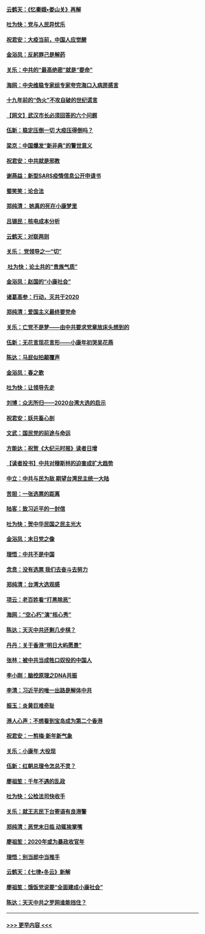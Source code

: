 #### [云鹤天：《忆秦娥▪娄山关》再解](../pages/nsc993/n11824682.md?t=01271931) 
#### [吐为快：党与人民异忧乐](../pages/nsc993/n11824660.md?t=01271931) 
#### [祝君安：大疫当前，中国人应觉醒](../pages/nsc993/n11821946.md?t=01271931) 
#### [金浴凤：反躬罪己是解药](../pages/nsc993/n11820280.md?t=01271931) 
#### [关乐：中共的“最高绝密”就是“要命”](../pages/nsc993/n11816946.md?t=01271931) 
#### [海网：中央维稳专家组专家夸完海口入病房感言](../pages/nsc993/n11815138.md?t=01271931) 
#### [十九年前的“伪火”不攻自破的世纪谎言](../pages/nsc993/n11813238.md?t=01271931) 
#### [【网文】武汉市长必须回答的六个问题](../pages/nsc993/n11813848.md?t=01271931) 
#### [伍新：稳定压倒一切 大疫压得倒吗？](../pages/nsc993/n11812634.md?t=01271931) 
#### [梁京：中国爆发“新非典”的警世意义](../pages/nsc993/n11812554.md?t=01271931) 
#### [祝君安：中共就是邪教](../pages/nsc993/n11812431.md?t=01271931) 
#### [谢燕益：新型SARS疫情信息公开申请书](../pages/nsc993/n11808840.md?t=01271931) 
#### [蜀笑笑：论合法](../pages/nsc993/n11808064.md?t=01271931) 
#### [郑纯清： 她真的死在小康梦里](../pages/nsc993/n11806623.md?t=01271931) 
#### [吕锡民：核电成本分析](../pages/nsc993/n11806284.md?t=01271931) 
#### [云鹤天：对联两则](../pages/nsc993/n11805957.md?t=01271931) 
#### [关乐： 党领导之一“切”](../pages/nsc993/n11804505.md?t=01271931) 
#### [ 吐为快：论土共的“贵族气质”](../pages/nsc993/n11804490.md?t=01271931) 
#### [金浴凤：赵国的“小康社会”](../pages/nsc993/n11804452.md?t=01271931) 
#### [诸葛高参：行动，灭共于2020](../pages/nsc993/n11804120.md?t=01271931) 
#### [郑纯清：爱国主义最终要党命](../pages/nsc993/n11802197.md?t=01271931) 
#### [关乐：亡党不是梦——由中共要求党章放床头想到的](../pages/nsc993/n11802156.md?t=01271931) 
#### [伍新：无花言现花言形——小康年初哭吴花燕](../pages/nsc993/n11800044.md?t=01271931) 
#### [陈达：马屁似拍颠覆声](../pages/nsc993/n11800010.md?t=01271931) 
#### [金浴凤：春之歌](../pages/nsc993/n11797687.md?t=01271931) 
#### [吐为快：让领导先走](../pages/nsc993/n11797512.md?t=01271931) 
#### [刘博：众志所归——2020台湾大选的启示](../pages/nsc993/n11796878.md?t=01271931) 
#### [祝君安：妖共畜心剖](../pages/nsc993/n11794273.md?t=01271931) 
#### [文武：国民党的前途与命运](../pages/nsc993/n11794198.md?t=01271931) 
#### [方能达：祝贺《大纪元时报》读者日增](../pages/nsc993/n11793807.md?t=01271931) 
#### [【读者投书】中共对穆斯林的迫害成扩大趋势](../pages/nsc993/n11791371.md?t=01271931) 
#### [中立：中共与民为敌 期望台湾民主统一大陆](../pages/nsc993/n11790392.md?t=01271931) 
#### [苦胆：一张选票的距离](../pages/nsc993/n11788914.md?t=01271931) 
#### [陆客：致习近平的一封信](../pages/nsc993/n11788867.md?t=01271931) 
#### [吐为快：贺中华民国之民主光大](../pages/nsc993/n11788618.md?t=01271931) 
#### [金浴凤：末日党之像](../pages/nsc993/n11787475.md?t=01271931) 
#### [理悟：中共不是中国](../pages/nsc993/n11787463.md?t=01271931) 
#### [念贲：没有选票  我们去奋斗去努力](../pages/nsc993/n11787398.md?t=01271931) 
#### [郑纯清：台湾大选观感](../pages/nsc993/n11786210.md?t=01271931) 
#### [项云：老百姓看“打黑除恶”](../pages/nsc993/n11785398.md?t=01271931) 
#### [海网：“空心朽”演“核心秀”](../pages/nsc993/n11783874.md?t=01271931) 
#### [陈达：天灭中共还剩几步棋？](../pages/nsc993/n11783719.md?t=01271931) 
#### [丹丹：关于香港“明日大屿愿景”](../pages/nsc993/n11783273.md?t=01271931) 
#### [张林：被中共当成牲口奴役的中国人](../pages/nsc993/n11782397.md?t=01271931) 
#### [李小刚：脑控原理之DNA共振](../pages/nsc993/n11780962.md?t=01271931) 
#### [李清：习近平的唯一出路是解体中共](../pages/nsc993/n11780866.md?t=01271931) 
#### [振玉：炎黄巨难奇耻](../pages/nsc993/n11779632.md?t=01271931) 
#### [港人心声：不想看到宝岛成为第二个香港](../pages/nsc993/n11778817.md?t=01271931) 
#### [祝君安：一剪梅‧新年新气象](../pages/nsc993/n11776340.md?t=01271931) 
#### [关乐：小康年 大役现](../pages/nsc993/n11774213.md?t=01271931) 
#### [伍新：红朝总理令怎总不灵？](../pages/nsc993/n11770813.md?t=01271931) 
#### [廖祖笙：千年不遇的乱政](../pages/nsc993/n11770373.md?t=01271931) 
#### [吐为快：公检法司快收手](../pages/nsc993/n11770359.md?t=01271931) 
#### [关乐：就王志民下台寄语有良港警](../pages/nsc993/n11769903.md?t=01271931) 
#### [郑纯清：恶党末日临 动辄挨掌嘴](../pages/nsc993/n11769356.md?t=01271931) 
#### [廖祖笙：2020年或为暴政收官年](../pages/nsc993/n11768216.md?t=01271931) 
#### [理悟：别当郎中当推手](../pages/nsc993/n11768243.md?t=01271931) 
#### [云鹤天：《七律▪冬云》新解](../pages/nsc993/n11768204.md?t=01271931) 
#### [廖祖笙：饿饭党说要“全面建成小康社会”](../pages/nsc993/n11767482.md?t=01271931) 
#### [陈达：天灭中共之罗网谁能挡住？](../pages/nsc993/n11767465.md?t=01271931) 

----
#### [ >>> 更早内容 <<< ](../indexes/nsc993-earlier.md)
